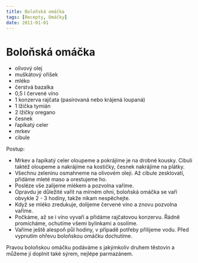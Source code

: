 ```yaml
---
title: Boloňská omáčka
tags: [Recepty, Omáčky]
date: 2011-01-01
---
```


# Boloňská omáčka

* olivový olej
* muškátový oříšek
* mléko
* čerstvá bazalka
* 0,5 l červené víno
* 1 konzerva rajčata (pasírovaná nebo krájená loupaná)
* 1 lžička tymián
* 2 lžičky oregano
* česnek
* řapíkatý celer
* mrkev
* cibule

Postup:

* Mrkev a řapíkatý celer oloupeme a pokrájíme je na drobné kousky. Cibuli taktéž oloupeme a nakrájíme na kostičky, česnek nakrájíme na plátky.
* Všechnu zeleninu osmahneme na olivovém oleji. Až cibule zesklovatí, přidáme mleté maso a orestujeme ho.
* Posléze vše zalijeme mlékem a pozvolna vaříme.
* Opravdu je důležité vařit na mírném ohni, boloňská omáčka se vaří obvykle 2 - 3 hodiny, takže nikam nespěchejte.
* Když se mléko zredukuje, dolijeme červené víno a znovu pozvolna vaříme.
* Počkáme, až se i víno vyvaří a přidáme rajčatovou konzervu. Řádně promícháme, ochutíme všemi bylinkami a osolíme.
* Vaříme ještě alespoň půl hodiny, v případě potřeby přilijeme vodu. Před vypnutím ohřevu boloňskou omáčku dochutíme.

Pravou boloňskou omáčku podáváme s jakýmkoliv druhem těstovin a můžeme ji
doplnit také sýrem, nejlépe parmazánem.
